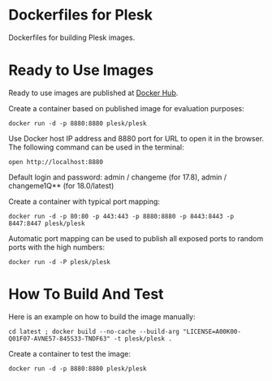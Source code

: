 # Dockerfiles for Plesk

Dockerfiles for building Plesk images.

# Ready to Use Images

Ready to use images are published at [Docker Hub](https://hub.docker.com/r/plesk/plesk/).

Create a container based on published image for evaluation purposes:

    docker run -d -p 8880:8880 plesk/plesk

Use Docker host IP address and 8880 port for URL to open it in the browser. The following command can be used in the terminal:

    open http://localhost:8880

Default login and password: admin / changeme (for 17.8), admin / changeme1Q** (for 18.0/latest)

Create a container with typical port mapping:

    docker run -d -p 80:80 -p 443:443 -p 8880:8880 -p 8443:8443 -p 8447:8447 plesk/plesk

Automatic port mapping can be used to publish all exposed ports to random ports with the high numbers:

    docker run -d -P plesk/plesk

# How To Build And Test

Here is an example on how to build the image manually:

    cd latest ; docker build --no-cache --build-arg "LICENSE=A00K00-Q01F07-AVNE57-845S33-TNDF63" -t plesk/plesk .

Create a container to test the image:

    docker run -d -p 8880:8880 plesk/plesk
